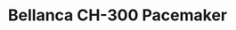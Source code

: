 ---
title: "Bellanca CH-300 Pacemaker"
price: "TBA" 
desc: "Maketa"
img_path: "/assets/img/DORAW72022.jpg"
brand: "N/A"
available: false
special_offer: false
new: false
soon: false
cat: "0010000"
subcat: "0012000"
subsubcat: "0N/A"
sifra: "DORAW72022"
---